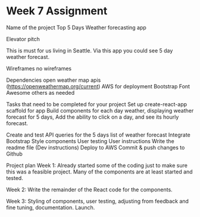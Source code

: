 # Week 7 Assignment
Name of the project
Top 5 Days Weather forecasting app

Elevator pitch

This is must for us living in Seattle. Via this app you could see 5 day weather forecast.

Wireframes
no wireframes

Dependencies
open weather map apis (https://openweathermap.org/current)
AWS for deployment
Bootstrap
Font Awesome
others as needed

Tasks that need to be completed for your project
Set up create-react-app scaffold for app
Build components for each day weather, displaying weather forecast for 5 days,
Add the ability to click on a day, and see its hourly forecast.

Create and test API queries for the 5 days list of weather forecast
Integrate Bootstrap
Style components
User testing
User instructions
Write the readme file (Dev instructions)
Deploy to AWS 
Commit & push changes to Github

Project plan
Week 1: Already started some of the coding just to make sure this was a feasible project. Many of the components are at least started and tested.

Week 2:  Write the remainder of the React code for the components.

Week 3: Styling of components, user testing, adjusting from feedback and fine tuning, documentation. Launch.
